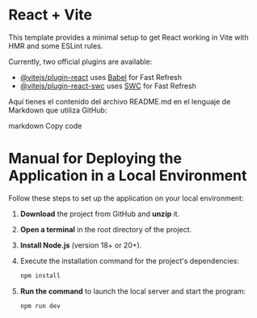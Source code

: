 # React + Vite

This template provides a minimal setup to get React working in Vite with HMR and some ESLint rules.

Currently, two official plugins are available:

- [@vitejs/plugin-react](https://github.com/vitejs/vite-plugin-react/blob/main/packages/plugin-react/README.md) uses [Babel](https://babeljs.io/) for Fast Refresh
- [@vitejs/plugin-react-swc](https://github.com/vitejs/vite-plugin-react-swc) uses [SWC](https://swc.rs/) for Fast Refresh



Aquí tienes el contenido del archivo README.md en el lenguaje de Markdown que utiliza GitHub:

markdown
Copy code
# Manual for Deploying the Application in a Local Environment

Follow these steps to set up the application on your local environment:

1. **Download** the project from GitHub and **unzip** it.
2. **Open a terminal** in the root directory of the project.
3. **Install Node.js** (version 18+ or 20+).
4. Execute the installation command for the project's dependencies:

    ```bash
    npm install
    ```

5. **Run the command** to launch the local server and start the program:

    ```bash
    npm run dev
    ```

